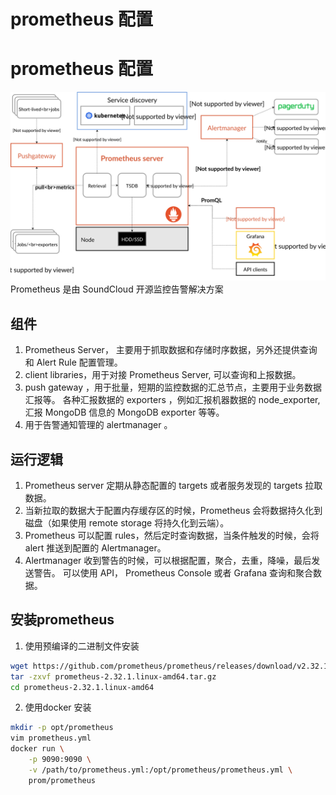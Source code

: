 # prometheus 配置

# prometheus 配置
![prometheus](/images/prometheus.svg)  
Prometheus 是由 SoundCloud 开源监控告警解决方案  
## 组件
1. Prometheus Server， 主要用于抓取数据和存储时序数据，另外还提供查询和 Alert Rule 配置管理。
2. client libraries，用于对接 Prometheus Server, 可以查询和上报数据。
3. push gateway ，用于批量，短期的监控数据的汇总节点，主要用于业务数据汇报等。
各种汇报数据的 exporters ，例如汇报机器数据的 node_exporter, 汇报 MongoDB 信息的 MongoDB exporter 等等。
4. 用于告警通知管理的 alertmanager 。

## 运行逻辑
  
1. Prometheus server 定期从静态配置的 targets 或者服务发现的 targets 拉取数据。
2. 当新拉取的数据大于配置内存缓存区的时候，Prometheus 会将数据持久化到磁盘（如果使用 remote storage 将持久化到云端）。
3. Prometheus 可以配置 rules，然后定时查询数据，当条件触发的时候，会将 alert 推送到配置的 Alertmanager。
4. Alertmanager 收到警告的时候，可以根据配置，聚合，去重，降噪，最后发送警告。
可以使用 API， Prometheus Console 或者 Grafana 查询和聚合数据。

## 安装prometheus
1. 使用预编译的二进制文件安装
```sh
wget https://github.com/prometheus/prometheus/releases/download/v2.32.1/prometheus-2.32.1.linux-amd64.tar.gz
tar -zxvf prometheus-2.32.1.linux-amd64.tar.gz
cd prometheus-2.32.1.linux-amd64
```

2. 使用docker 安装
```sh
mkdir -p opt/prometheus
vim prometheus.yml
docker run \
    -p 9090:9090 \
    -v /path/to/prometheus.yml:/opt/prometheus/prometheus.yml \
    prom/prometheus
```



